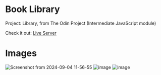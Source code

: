 # Book Library
Project: Library, from The Odin Project (Intermediate JavaScript module)

Check it out: <a href="https://biandresen.github.io/Book-Library/">Live Server</a>

# Images
![Screenshot from 2024-09-04 11-56-55](https://github.com/user-attachments/assets/332f7794-fc93-4103-bccb-f77d25c3c3ba)
![image](https://github.com/user-attachments/assets/9c70e67c-d8ea-4b6e-8b84-c1151a809f8f)
![image](https://github.com/user-attachments/assets/bb920cf1-ed78-461c-b9e0-3b09dc9fcd8c)
